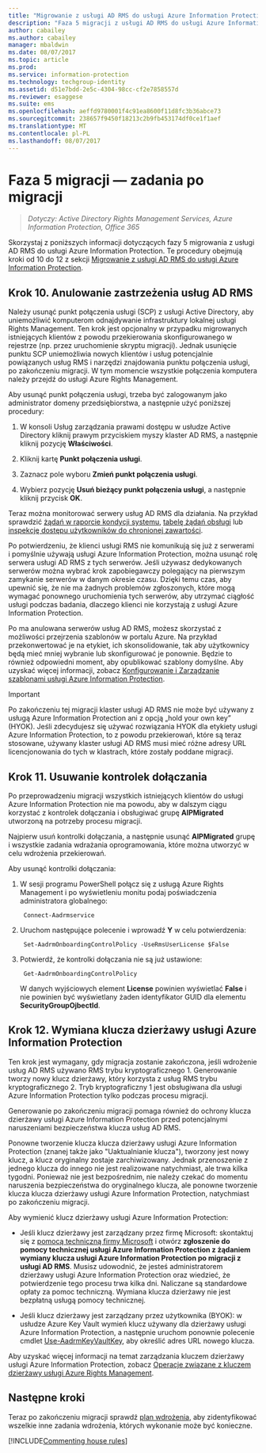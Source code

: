 ```yaml
---
title: "Migrowanie z usługi AD RMS do usługi Azure Information Protection — faza 5"
description: "Faza 5 migracji z usługi AD RMS do usługi Azure Information Protection, obejmująca kroki od 10 do 12 z sekcji Migrowanie z usługi AD RMS do usługi Azure Information Protection."
author: cabailey
ms.author: cabailey
manager: mbaldwin
ms.date: 08/07/2017
ms.topic: article
ms.prod: 
ms.service: information-protection
ms.technology: techgroup-identity
ms.assetid: d51e7bdd-2e5c-4304-98cc-cf2e7858557d
ms.reviewer: esaggese
ms.suite: ems
ms.openlocfilehash: aeffd9780001f4c91ea8600f11d8fc3b36abce73
ms.sourcegitcommit: 238657f9450f18213c2b9fb453174df0ce1f1aef
ms.translationtype: MT
ms.contentlocale: pl-PL
ms.lasthandoff: 08/07/2017
---
```

# <a name="migration-phase-5---post-migration-tasks"></a>Faza 5 migracji — zadania po migracji

>*Dotyczy: Active Directory Rights Management Services, Azure Information Protection, Office 365*


Skorzystaj z poniższych informacji dotyczących fazy 5 migrowania z usługi AD RMS do usługi Azure Information Protection. Te procedury obejmują kroki od 10 do 12 z sekcji [Migrowanie z usługi AD RMS do usługi Azure Information Protection](migrate-from-ad-rms-to-azure-rms.md).

## <a name="step-10-deprovision-ad-rms"></a>Krok 10. Anulowanie zastrzeżenia usług AD RMS

Należy usunąć punkt połączenia usługi (SCP) z usługi Active Directory, aby uniemożliwić komputerom odnajdywanie infrastruktury lokalnej usługi Rights Management. Ten krok jest opcjonalny w przypadku migrowanych istniejących klientów z powodu przekierowania skonfigurowanego w rejestrze (np. przez uruchomienie skryptu migracji). Jednak usunięcie punktu SCP uniemożliwia nowych klientów i usług potencjalnie powiązanych usług RMS i narzędzi znajdowania punktu połączenia usługi, po zakończeniu migracji. W tym momencie wszystkie połączenia komputera należy przejdź do usługi Azure Rights Management. 

Aby usunąć punkt połączenia usługi, trzeba być zalogowanym jako administrator domeny przedsiębiorstwa, a następnie użyć poniższej procedury:

1. W konsoli Usług zarządzania prawami dostępu w usłudze Active Directory kliknij prawym przyciskiem myszy klaster AD RMS, a następnie kliknij pozycję **Właściwości**.

2. Kliknij kartę **Punkt połączenia usługi**.

3. Zaznacz pole wyboru **Zmień punkt połączenia usługi**.

4. Wybierz pozycję **Usuń bieżący punkt połączenia usługi**, a następnie kliknij przycisk **OK**.

Teraz można monitorować serwery usług AD RMS dla działania. Na przykład sprawdzić [żądań w raporcie kondycji systemu](https://technet.microsoft.com/library/ee221012%28v=ws.10%29.aspx), [tabelę żądań obsługi](http://technet.microsoft.com/library/dd772686%28v=ws.10%29.aspx) lub [inspekcję dostępu użytkowników do chronionej zawartości](http://social.technet.microsoft.com/wiki/contents/articles/3440.ad-rms-frequently-asked-questions-faq.aspx). 

Po potwierdzeniu, że klienci usługi RMS nie komunikują się już z serwerami i pomyślnie używają usługi Azure Information Protection, można usunąć rolę serwera usługi AD RMS z tych serwerów. Jeśli używasz dedykowanych serwerów można wybrać krok zapobiegawczy polegający na pierwszym zamykanie serwerów w danym okresie czasu. Dzięki temu czas, aby upewnić się, że nie ma żadnych problemów zgłoszonych, które mogą wymagać ponownego uruchomienia tych serwerów, aby utrzymać ciągłość usługi podczas badania, dlaczego klienci nie korzystają z usługi Azure Information Protection.

Po ma anulowana serwerów usług AD RMS, możesz skorzystać z możliwości przejrzenia szablonów w portalu Azure. Na przykład przekonwertować je na etykiet, ich skonsolidowanie, tak aby użytkownicy będą mieć mniej wybranie lub skonfigurować je ponownie. Będzie to również odpowiedni moment, aby opublikować szablony domyślne. Aby uzyskać więcej informacji, zobacz [Konfigurowanie i Zarządzanie szablonami usługi Azure Information Protection](../deploy-use/configure-policy-templates.md).

>[!IMPORTANT]
> Po zakończeniu tej migracji klaster usługi AD RMS nie może być używany z usługą Azure Information Protection ani z opcją „hold your own key” (HYOK). Jeśli zdecydujesz się używać rozwiązania HYOK dla etykiety usługi Azure Information Protection, to z powodu przekierowań, które są teraz stosowane, używany klaster usługi AD RMS musi mieć różne adresy URL licencjonowania do tych w klastrach, które zostały poddane migracji.

## <a name="step-11-remove-onboarding-controls"></a>Krok 11. Usuwanie kontrolek dołączania

Po przeprowadzeniu migracji wszystkich istniejących klientów do usługi Azure Information Protection nie ma powodu, aby w dalszym ciągu korzystać z kontrolek dołączania i obsługiwać grupę **AIPMigrated** utworzoną na potrzeby procesu migracji. 

Najpierw usuń kontrolki dołączania, a następnie usunąć **AIPMigrated** grupę i wszystkie zadania wdrażania oprogramowania, które można utworzyć w celu wdrożenia przekierowań.

Aby usunąć kontrolki dołączania:

1. W sesji programu PowerShell połącz się z usługą Azure Rights Management i po wyświetleniu monitu podaj poświadczenia administratora globalnego:

        Connect-Aadrmservice

2. Uruchom następujące polecenie i wprowadź **Y** w celu potwierdzenia:

        Set-AadrmOnboardingControlPolicy -UseRmsUserLicense $False

3. Potwierdź, że kontrolki dołączania nie są już ustawione:

        Get-AadrmOnboardingControlPolicy

    W danych wyjściowych element **License** powinien wyświetlać **False** i nie powinien być wyświetlany żaden identyfikator GUID dla elementu **SecurityGroupOjbectId**.

## <a name="step-12-rekey-your-azure-information-protection-tenant-key"></a>Krok 12. Wymiana klucza dzierżawy usługi Azure Information Protection
Ten krok jest wymagany, gdy migracja zostanie zakończona, jeśli wdrożenie usług AD RMS używano RMS trybu kryptograficznego 1. Generowanie tworzy nowy klucz dzierżawy, który korzysta z usług RMS trybu kryptograficznego 2. Tryb kryptograficzny 1 jest obsługiwana dla usługi Azure Information Protection tylko podczas procesu migracji.

Generowanie po zakończeniu migracji pomaga również do ochrony klucza dzierżawy usługi Azure Information Protection przed potencjalnymi naruszeniami bezpieczeństwa klucza usług AD RMS.

Ponowne tworzenie klucza klucza dzierżawy usługi Azure Information Protection (znanej także jako "Uaktualnianie klucza"), tworzony jest nowy klucz, a klucz oryginalny zostaje zarchiwizowany. Jednak przenoszenie z jednego klucza do innego nie jest realizowane natychmiast, ale trwa kilka tygodni. Ponieważ nie jest bezpośrednim, nie należy czekać do momentu naruszenia bezpieczeństwa do oryginalnego klucza, ale ponowne tworzenie klucza klucza dzierżawy usługi Azure Information Protection, natychmiast po zakończeniu migracji.

Aby wymienić klucz dzierżawy usługi Azure Information Protection:

- Jeśli klucz dzierżawy jest zarządzany przez firmę Microsoft: skontaktuj się z [pomocą techniczną firmy Microsoft](../get-started/information-support.md#to-contact-microsoft-support) i otwórz **zgłoszenie do pomocy technicznej usługi Azure Information Protection z żądaniem wymiany klucza usługi Azure Information Protection po migracji z usługi AD RMS**. Musisz udowodnić, że jesteś administratorem dzierżawy usługi Azure Information Protection oraz wiedzieć, że potwierdzenie tego procesu trwa kilka dni. Naliczane są standardowe opłaty za pomoc techniczną. Wymiana klucza dzierżawy nie jest bezpłatną usługą pomocy technicznej.

- Jeśli klucz dzierżawy jest zarządzany przez użytkownika (BYOK): w usłudze Azure Key Vault wymień klucz używany dla dzierżawy usługi Azure Information Protection, a następnie uruchom ponownie polecenie cmdlet [Use-AadrmKeyVaultKey](/powershell/aadrm/vlatest/use-aadrmkeyvaultkey), aby określić adres URL nowego klucza. 

Aby uzyskać więcej informacji na temat zarządzania kluczem dzierżawy usługi Azure Information Protection, zobacz [Operacje związane z kluczem dzierżawy usługi Azure Rights Management](../deploy-use/operations-tenant-key.md).

## <a name="next-steps"></a>Następne kroki

Teraz po zakończeniu migracji sprawdź [plan wdrożenia](deployment-roadmap.md), aby zidentyfikować wszelkie inne zadania wdrożenia, których wykonanie może być konieczne.

[!INCLUDE[Commenting house rules](../includes/houserules.md)]
